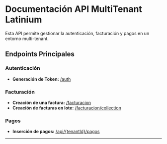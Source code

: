 # Documentación API MultiTenant Latinium

Esta API permite gestionar la autenticación, facturación y pagos en un entorno multi-tenant.

## Endpoints Principales

### Autenticación
- **Generación de Token:** [/auth](/seguridad/GeneracionToken.md)

### Facturación
- **Creación de una factura:** [/facturacion](/facturacion/NuevaFactura.md)
- **Creación de facturas en lote:** [/facturacion/collection](/facturacion/NuevaFacturaLote.md)

### Pagos
- **Inserción de pagos:** [/api/{tenantId}/pagos](/pagos/NuevoPago.md)

---
